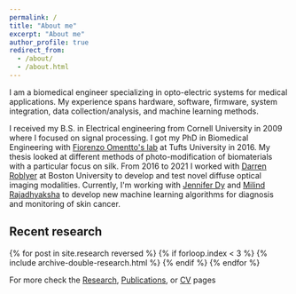 ```yaml
---
permalink: /
title: "About me"
excerpt: "About me"
author_profile: true
redirect_from: 
  - /about/
  - /about.html
---
```


I am a biomedical engineer specializing in opto-electric systems for medical applications. My experience spans hardware, software, firmware, system integration, data collection/analysis, and machine learning methods. 

I received my B.S. in Electrical engineering from Cornell University in 2009 where I focused on signal processing. I got my PhD in Biomedical Engineering with [Fiorenzo Omentto's lab](https://ase.tufts.edu/biomedical/unolab/home.html) at Tufts University in 2016. My thesis looked at different methods of photo-modification of biomaterials with a particular focus on silk. From 2016 to 2021 I worked with [Darren Roblyer](https://www.bu.edu/botlab/) at Boston University to develop and test novel diffuse optical imaging modalities. Currently, I'm working with [Jennifer Dy](https://coe.northeastern.edu/people/dy-jennifer/) and [Milind Rajadhyaksha](https://www.mskcc.org/research-areas/labs/milind-rajadhyaksha) to develop new machine learning algorithms for diagnosis and monitoring of skin cancer. 


Recent research
---
{% for post in site.research reversed %}
  {% if forloop.index < 3 %}
    {% include archive-double-research.html %}
  {% endif %}
{% endfor %}

For more check the [Research](/research/), [Publications](/publications/), or [CV](/cv/) pages
